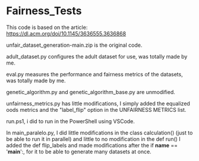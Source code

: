 # Fairness_Tests

This code is based on the article: https://dl.acm.org/doi/10.1145/3636555.3636868

unfair_dataset_generation-main.zip is the original code.

adult_dataset.py configures the adult dataset for use, was totally made by me.

eval.py measures the performance and fairness metrics of the datasets, was totally made by me.

genetic_algorithm.py and genetic_algorithm_base.py are unmodified.

unfairness_metrics.py has little modifications, I simply added the equalized oods metrics and the "label_flip" option in the UNFAIRNESS METRICS list.

run.ps1, i did to run in the PowerShell using VSCode.

In main_paralelo.py, I did little modifications in the class calculation() (just to be able to run it in parallel) and little to no modification in the def run()
I added the def flip_labels and made modifications after the if __name__ == '__main__':, for it to be able to generate many datasets at once.
